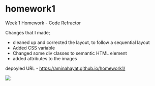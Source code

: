 # homework1


Week 1 Homework - Code Refractor 

Changes that I made;

- cleaned up and corrected the layout, to follow a sequential layout
- Added CSS  variable
- Changed some div classes to semantic HTML element
- added attributes to the images

depoyled URL - https://aminahayat.github.io/homework1/ 

<img src="../assets/images/01-html-css-git-homework-demo.png"/>




